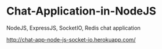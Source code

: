 # Chat-Application-in-NodeJS
NodeJS, ExpressJS, SocketIO, Redis chat application

http://chat-app-node-js-socket-io.herokuapp.com/
